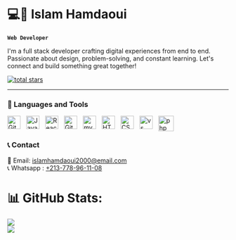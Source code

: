 # 💻🚀 Islam Hamdaoui

**`Web Developer`**

I'm a full stack developer crafting digital experiences from end to end. Passionate about design, problem-solving, and constant learning. Let's connect and build something great together!


   <p align="left">
      <a href="https://github.com/islamhamdaoui?tab=repositories&sort=stargazers">
         <img alt="total stars" title="Total stars on GitHub" src="https://custom-icon-badges.demolab.com/github/stars/islamhamdaoui?color=55960c&style=for-the-badge&labelColor=488207&logo=star"/></a>
   </p>

---

### 🧰 Languages and Tools

<img align="left" alt="Git" width="30px" style="padding-right:10px;" src="https://cdn.jsdelivr.net/gh/devicons/devicon/icons/git/git-original.svg" />
<img align="left" alt="JavaScript" width="30px" style="padding-right:10px;" src="https://cdn.jsdelivr.net/gh/devicons/devicon/icons/javascript/javascript-plain.svg" />
<img align="left" alt="React" width="30px" style="padding-right:10px;" src="https://cdn.jsdelivr.net/gh/devicons/devicon/icons/react/react-original.svg" />
<img align="left" alt="GitHub" width="30px" style="padding-right:10px;" src="https://cdn.jsdelivr.net/gh/devicons/devicon/icons/github/github-original.svg" />
<img align="left" alt="mysql" width="30px" style="padding-right:10px;" src="https://cdn.jsdelivr.net/gh/devicons/devicon@latest/icons/mysql/mysql-original.svg" />
<img align="left" alt="HTML" width="30px" style="padding-right:10px;" src="https://cdn.jsdelivr.net/gh/devicons/devicon/icons/html5/html5-plain.svg" />
<img align="left" alt="CSS" width="30px" style="padding-right:10px;" src="https://cdn.jsdelivr.net/gh/devicons/devicon/icons/css3/css3-plain.svg" />
<img align="left" alt="vs code" width="30px" style="padding-right:10px;" src="https://cdn.jsdelivr.net/gh/devicons/devicon@latest/icons/vscode/vscode-original.svg" />
<img align="left" alt="php" width="35px" style="padding-right:10px; " src="https://cdn.jsdelivr.net/gh/devicons/devicon@latest/icons/php/php-original.svg" />

<br />

#

### 📞 Contact

📧 Email: [islamhamdaoui2000@email.com](mailto:islamhamdaoui2000@email.com) <br>
📞 Whatsapp : [+213-778-96-11-08](https://wa.me/qr/UFTOHT53DRO3F1)


#









# 📊 GitHub Stats:
![](https://github-readme-streak-stats.herokuapp.com/?user=islamhamdaoui&theme=dark&hide_border=false)<br/>
![](https://github-readme-stats.vercel.app/api/top-langs/?username=islamhamdaoui&theme=dark&hide_border=false&include_all_commits=false&count_private=false&layout=compact)




